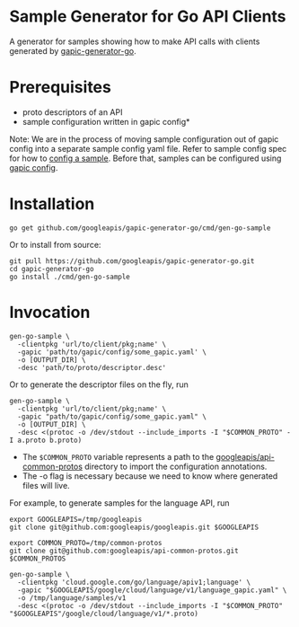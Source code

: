 Sample Generator for Go API Clients
===========================

A generator for samples showing how to make API calls with clients generated by [gapic-generator-go](https://github.com/googleapis/gapic-generator-go).

Prerequisites
===========================
- proto descriptors of an API
- sample configuration written in gapic config*

Note: We are in the process of moving sample configuration out of gapic config into a separate sample config yaml file.
Refer to sample config spec for how to [config a sample](https://github.com/googleapis/gapic-generator/blob/master/src/main/proto/com/google/api/codegen/samplegen/v1p2/sample_config_v1p2.proto). Before that, samples can be configured using [gapic config](https://github.com/googleapis/gapic-generator/blob/master/src/main/proto/com/google/api/codegen/config.proto).

Installation
===========================
`go get github.com/googleapis/gapic-generator-go/cmd/gen-go-sample`

Or to install from source:
```
git pull https://github.com/googleapis/gapic-generator-go.git
cd gapic-generator-go
go install ./cmd/gen-go-sample
```

Invocation
===========================
```
gen-go-sample \
  -clientpkg 'url/to/client/pkg;name' \
  -gapic 'path/to/gapic/config/some_gapic.yaml' \
  -o [OUTPUT_DIR] \
  -desc 'path/to/proto/descriptor.desc'
```

Or to generate the descriptor files on the fly, run

```
gen-go-sample \
  -clientpkg 'url/to/client/pkg;name' \
  -gapic "path/to/gapic/config/some_gapic.yaml" \
  -o [OUTPUT_DIR] \
  -desc <(protoc -o /dev/stdout --include_imports -I "$COMMON_PROTO" -I a.proto b.proto)
```

- The `$COMMON_PROTO` variable represents a path to the [googleapis/api-common-protos](https://github.com/googleapis/api-common-protos) directory to import the configuration annotations.
- The -o flag is necessary because we need to know where generated files will live.

For example, to generate samples for the language API, run
```
export GOOGLEAPIS=/tmp/googleapis
git clone git@github.com:googleapis/googleapis.git $GOOGLEAPIS

export COMMON_PROTO=/tmp/common-protos
git clone git@github.com:googleapis/api-common-protos.git $COMMON_PROTOS

gen-go-sample \
  -clientpkg 'cloud.google.com/go/language/apiv1;language' \
  -gapic "$GOOGLEAPIS/google/cloud/language/v1/language_gapic.yaml" \
  -o /tmp/language/samples/v1
  -desc <(protoc -o /dev/stdout --include_imports -I "$COMMON_PROTO" "$GOOGLEAPIS"/google/cloud/language/v1/*.proto)
```

